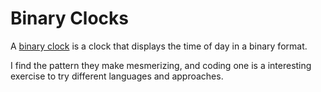 # Binary Clocks

A [binary clock](https://en.wikipedia.org/wiki/Binary_clock) is a clock that displays the time of day in a binary format.

I find the pattern they make mesmerizing, and coding one is a interesting exercise to try different languages and approaches.
